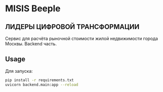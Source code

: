 
# MISIS Beeple
## ЛИДЕРЫ ЦИФРОВОЙ ТРАНСФОРМАЦИИ
Сервис для расчёта рыночной стоимости жилой недвижимости города Москвы.
Backend часть.
## Usage

Для запуска:

```bash
pip install -r requirements.txt 
uvicorn backend.main:app --reload
```
